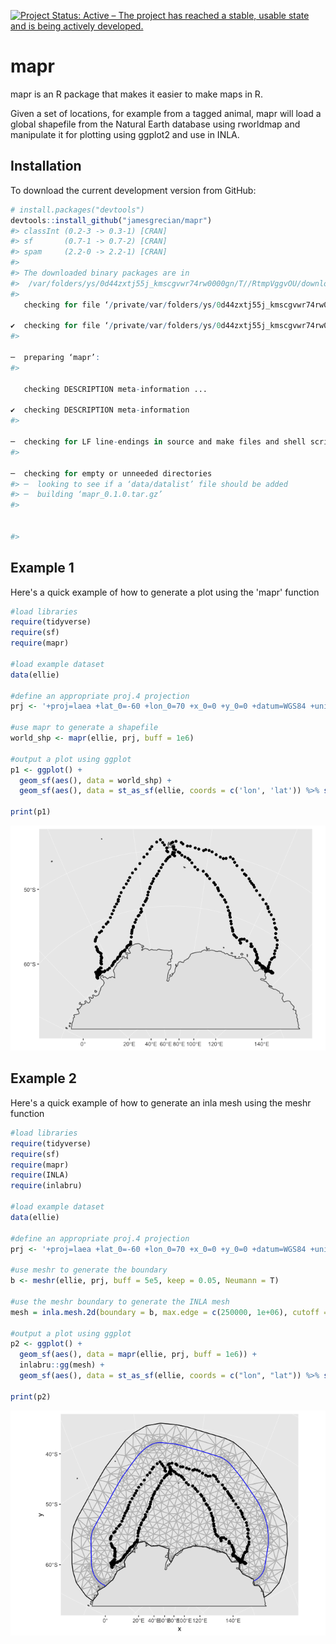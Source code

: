 <!-- README.md is generated from README.Rmd. Please edit that file -->
[![Project Status: Active – The project has reached a stable, usable state and is being actively developed.](https://www.repostatus.org/badges/latest/active.svg)](https://www.repostatus.org/#active)

mapr
====

mapr is an R package that makes it easier to make maps in R.

Given a set of locations, for example from a tagged animal, mapr will load a global shapefile from the Natural Earth database using rworldmap and manipulate it for plotting using ggplot2 and use in INLA.

Installation
------------

To download the current development version from GitHub:

``` r
# install.packages("devtools")  
devtools::install_github("jamesgrecian/mapr")
#> classInt (0.2-3 -> 0.3-1) [CRAN]
#> sf       (0.7-1 -> 0.7-2) [CRAN]
#> spam     (2.2-0 -> 2.2-1) [CRAN]
#> 
#> The downloaded binary packages are in
#>  /var/folders/ys/0d44zxtj55j_kmscgvwr74rw0000gn/T//RtmpVggvOU/downloaded_packages
#>   
   checking for file ‘/private/var/folders/ys/0d44zxtj55j_kmscgvwr74rw0000gn/T/RtmpVggvOU/remotes1420d521d15/jamesgrecian-mapr-50f11b9/DESCRIPTION’ ...
  
✔  checking for file ‘/private/var/folders/ys/0d44zxtj55j_kmscgvwr74rw0000gn/T/RtmpVggvOU/remotes1420d521d15/jamesgrecian-mapr-50f11b9/DESCRIPTION’
#> 
  
─  preparing ‘mapr’:
#> 
  
   checking DESCRIPTION meta-information ...
  
✔  checking DESCRIPTION meta-information
#> 
  
─  checking for LF line-endings in source and make files and shell scripts
#> 
  
─  checking for empty or unneeded directories
#> ─  looking to see if a ‘data/datalist’ file should be added
#> ─  building ‘mapr_0.1.0.tar.gz’
#> 
  
   
#> 
```

Example 1
---------

Here's a quick example of how to generate a plot using the 'mapr' function

``` r
#load libraries
require(tidyverse)
require(sf)
require(mapr)

#load example dataset
data(ellie)

#define an appropriate proj.4 projection
prj <- '+proj=laea +lat_0=-60 +lon_0=70 +x_0=0 +y_0=0 +datum=WGS84 +units=m +no_defs'

#use mapr to generate a shapefile
world_shp <- mapr(ellie, prj, buff = 1e6)

#output a plot using ggplot
p1 <- ggplot() +
  geom_sf(aes(), data = world_shp) +
  geom_sf(aes(), data = st_as_sf(ellie, coords = c('lon', 'lat')) %>% st_set_crs('+proj=longlat +ellps=WGS84 +datum=WGS84 +no_defs'))

print(p1)
```

![](README-mapr%20example%20with%20ellies-1.png)

Example 2
---------

Here's a quick example of how to generate an inla mesh using the meshr function

``` r
#load libraries
require(tidyverse)
require(sf)
require(mapr)
require(INLA)
require(inlabru)

#load example dataset
data(ellie)

#define an appropriate proj.4 projection
prj <- '+proj=laea +lat_0=-60 +lon_0=70 +x_0=0 +y_0=0 +datum=WGS84 +units=m +no_defs'

#use meshr to generate the boundary
b <- meshr(ellie, prj, buff = 5e5, keep = 0.05, Neumann = T)

#use the meshr boundary to generate the INLA mesh
mesh = inla.mesh.2d(boundary = b, max.edge = c(250000, 1e+06), cutoff = 25000, max.n = 1000)

#output a plot using ggplot
p2 <- ggplot() + 
  geom_sf(aes(), data = mapr(ellie, prj, buff = 1e6)) +
  inlabru::gg(mesh) +
  geom_sf(aes(), data = st_as_sf(ellie, coords = c("lon", "lat")) %>% st_set_crs("+proj=longlat +ellps=WGS84 +datum=WGS84 +no_defs"))

print(p2)
```

![](README-meshr%20example%20with%20ellies-1.png)
